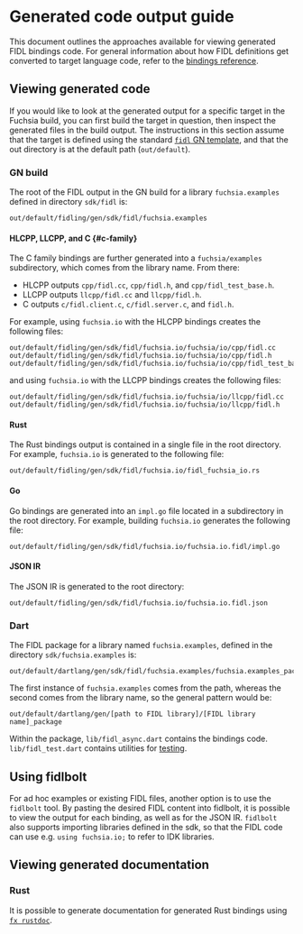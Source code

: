 # Generated code output guide

This document outlines the approaches available for viewing generated FIDL
bindings code. For general information about how FIDL definitions get converted
to target language code, refer to the [bindings reference][bindings-ref].

## Viewing generated code

If you would like to look at the generated output for a specific target in the
Fuchsia build, you can first build the target in question, then inspect the
generated files in the build output. The instructions in this section assume
that the target is defined using the standard [`fidl` GN template][fidl-gn],
and that the out directory is at the default path (`out/default`).

### GN build

The root of the FIDL output in the GN build for a library `fuchsia.examples` defined in
directory `sdk/fidl` is:

    out/default/fidling/gen/sdk/fidl/fuchsia.examples

#### HLCPP, LLCPP, and C {#c-family}

The C family bindings are further generated into a `fuchsia/examples` subdirectory, which comes from the library name. From
there:

- HLCPP outputs `cpp/fidl.cc`, `cpp/fidl.h`, and `cpp/fidl_test_base.h`.
- LLCPP outputs `llcpp/fidl.cc` and `llcpp/fidl.h`.
- C outputs `c/fidl.client.c`, `c/fidl.server.c`, and `fidl.h`.

For example, using `fuchsia.io` with the HLCPP bindings creates the
following files:

    out/default/fidling/gen/sdk/fidl/fuchsia.io/fuchsia/io/cpp/fidl.cc
    out/default/fidling/gen/sdk/fidl/fuchsia.io/fuchsia/io/cpp/fidl.h
    out/default/fidling/gen/sdk/fidl/fuchsia.io/fuchsia/io/cpp/fidl_test_base.h

and using `fuchsia.io` with the LLCPP bindings creates the following files:

    out/default/fidling/gen/sdk/fidl/fuchsia.io/fuchsia/io/llcpp/fidl.cc
    out/default/fidling/gen/sdk/fidl/fuchsia.io/fuchsia/io/llcpp/fidl.h

#### Rust

The Rust bindings output is contained in a single file in the root directory.
For example, `fuchsia.io` is generated to the following file:

    out/default/fidling/gen/sdk/fidl/fuchsia.io/fidl_fuchsia_io.rs

#### Go

Go bindings are generated into an `impl.go` file located in a subdirectory in
the root directory. For example, building `fuchsia.io` generates the following file:

    out/default/fidling/gen/sdk/fidl/fuchsia.io/fuchsia.io.fidl/impl.go

#### JSON IR

The JSON IR is generated to the root directory:

    out/default/fidling/gen/sdk/fidl/fuchsia.io/fuchsia.io.fidl.json

### Dart

The FIDL package for a library named `fuchsia.examples`, defined in the directory
`sdk/fuchsia.examples` is:

    out/default/dartlang/gen/sdk/fidl/fuchsia.examples/fuchsia.examples_package

The first instance of `fuchsia.examples` comes from the path, whereas the second
comes from the library name, so the general pattern would be:

    out/default/dartlang/gen/[path to FIDL library]/[FIDL library name]_package

Within the package, `lib/fidl_async.dart` contains the bindings code.
`lib/fidl_test.dart` contains utilities for [testing][dart-testing].

## Using fidlbolt

For ad hoc examples or existing FIDL files, another option is to use the
`fidlbolt` tool. By pasting the desired FIDL content into fidlbolt, it is
possible to view the output for each binding, as well as for the JSON IR.
`fidlbolt` also supports importing libraries defined in the sdk, so that
the FIDL code can use e.g. `using fuchsia.io;` to refer to IDK libraries.

## Viewing generated documentation

### Rust

It is possible to generate documentation for generated Rust bindings using
[`fx rustdoc`][rustdoc].

<!-- xrefs -->
[bindings-ref]: /docs/reference/fidl/bindings/overview.md
[fidl-gn]: /build/fidl/fidl.gni
[rustdoc]: /docs/development/languages/rust/fidl_crates.md#documentation
[dart-testing]: /docs/reference/fidl/bindings/dart-bindings.md#test-scaffolding